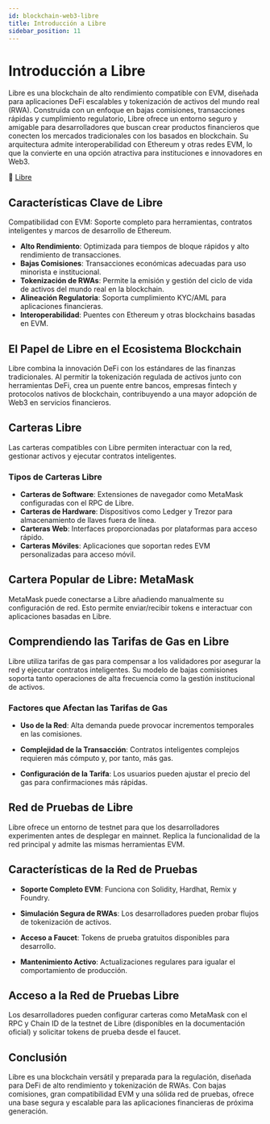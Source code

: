 ```yaml
---
id: blockchain-web3-libre
title: Introducción a Libre
sidebar_position: 11
---
```


# Introducción a Libre

Libre es una blockchain de alto rendimiento compatible con EVM, diseñada para aplicaciones DeFi escalables y tokenización de activos del mundo real (RWA). Construida con un enfoque en bajas comisiones, transacciones rápidas y cumplimiento regulatorio, Libre ofrece un entorno seguro y amigable para desarrolladores que buscan crear productos financieros que conecten los mercados tradicionales con los basados en blockchain.
Su arquitectura admite interoperabilidad con Ethereum y otras redes EVM, lo que la convierte en una opción atractiva para instituciones e innovadores en Web3.

🔗 [Libre](https://www.libre.org/)

## Características Clave de Libre
Compatibilidad con EVM: Soporte completo para herramientas, contratos inteligentes y marcos de desarrollo de Ethereum.

* **Alto Rendimiento**: Optimizada para tiempos de bloque rápidos y alto rendimiento de transacciones.
* **Bajas Comisiones**: Transacciones económicas adecuadas para uso minorista e institucional.
* **Tokenización de RWAs**: Permite la emisión y gestión del ciclo de vida de activos del mundo real en la blockchain.
* **Alineación Regulatoria**: Soporta cumplimiento KYC/AML para aplicaciones financieras.
* **Interoperabilidad**: Puentes con Ethereum y otras blockchains basadas en EVM.

## El Papel de Libre en el Ecosistema Blockchain
Libre combina la innovación DeFi con los estándares de las finanzas tradicionales. Al permitir la tokenización regulada de activos junto con herramientas DeFi, crea un puente entre bancos, empresas fintech y protocolos nativos de blockchain, contribuyendo a una mayor adopción de Web3 en servicios financieros.

## Carteras Libre
Las carteras compatibles con Libre permiten interactuar con la red, gestionar activos y ejecutar contratos inteligentes.

### Tipos de Carteras Libre
* **Carteras de Software**: Extensiones de navegador como MetaMask configuradas con el RPC de Libre.
* **Carteras de Hardware**: Dispositivos como Ledger y Trezor para almacenamiento de llaves fuera de línea.
* **Carteras Web**: Interfaces proporcionadas por plataformas para acceso rápido.
* **Carteras Móviles**: Aplicaciones que soportan redes EVM personalizadas para acceso móvil.

## Cartera Popular de Libre: MetaMask
MetaMask puede conectarse a Libre añadiendo manualmente su configuración de red. Esto permite enviar/recibir tokens e interactuar con aplicaciones basadas en Libre.

## Comprendiendo las Tarifas de Gas en Libre
Libre utiliza tarifas de gas para compensar a los validadores por asegurar la red y ejecutar contratos inteligentes. Su modelo de bajas comisiones soporta tanto operaciones de alta frecuencia como la gestión institucional de activos.

### Factores que Afectan las Tarifas de Gas
* **Uso de la Red**: Alta demanda puede provocar incrementos temporales en las comisiones.

* **Complejidad de la Transacción**: Contratos inteligentes complejos requieren más cómputo y, por tanto, más gas.

* **Configuración de la Tarifa**: Los usuarios pueden ajustar el precio del gas para confirmaciones más rápidas.

## Red de Pruebas de Libre
Libre ofrece un entorno de testnet para que los desarrolladores experimenten antes de desplegar en mainnet. Replica la funcionalidad de la red principal y admite las mismas herramientas EVM.

## Características de la Red de Pruebas
* **Soporte Completo EVM**: Funciona con Solidity, Hardhat, Remix y Foundry.

* **Simulación Segura de RWAs**: Los desarrolladores pueden probar flujos de tokenización de activos.

* **Acceso a Faucet**: Tokens de prueba gratuitos disponibles para desarrollo.

* **Mantenimiento Activo**: Actualizaciones regulares para igualar el comportamiento de producción.

## Acceso a la Red de Pruebas Libre
Los desarrolladores pueden configurar carteras como MetaMask con el RPC y Chain ID de la testnet de Libre (disponibles en la documentación oficial) y solicitar tokens de prueba desde el faucet.

## Conclusión
Libre es una blockchain versátil y preparada para la regulación, diseñada para DeFi de alto rendimiento y tokenización de RWAs. Con bajas comisiones, gran compatibilidad EVM y una sólida red de pruebas, ofrece una base segura y escalable para las aplicaciones financieras de próxima generación.

